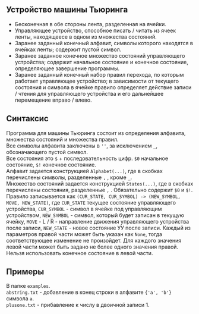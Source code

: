 ## Устройство машины Тьюринга
* Бесконечная в обе стороны лента, разделенная на ячейки.
* Управляющее устройство, способное писать / читать из ячеек ленты, находящеесе в одном из множества состояний.
* Заранее заданный конечный алфавит, символы которого находятся в ячейках ленты; содержит пустой символ.
* Заранее заданное конечное множество состояний управляющего устройства; содержит начальное состояние и конечное состояние, определяющее завершение программы.
* Заранее заданный конечный набор правил перехода, по которым работает управляющее устройство; в зависимости от текущего состояния и символа в ячейке правило определяет действие записи / чтения для управляющего устройства и его дальнейшее перемещение вправо / влево.

## Синтаксис
Программа для машины Тьюринга состоит из определения алфавита, множества состояний и множества правил.  
Все символы алфавита заключены в `''`, за исключением `_`, обозначающего пустой символ.  
Все состояния это `$` + последовательность цифр. `$0` начальное состояние, `$!` конечное состояние.  
Алфавит задается конструкцией `Alphabet(...)`, где в скобках перечислены символы, разделенные `,` , кроме `_`.  
Множество состояний задается конструкцией `States(...)`, где в скобках перечислены состояния, разделенные `,` . Обязательно содержит `$0` и `$!`.    
Правило записывается как `(CUR_STATE, CUR_SYMBOL) -> (NEW_SYMBOL, MOVE, NEW_STATE)`, где `CUR_STATE` текущее состояние управляющего устройства, `CUR_SYMBOL` - символ в ячейке под управляющим устройством, `NEW_SYMBOL` - символ, который будет записан в текущую ячейку, `MOVE` - L / R - направление движения управляющего устройства после записи, `NEW_STATE` - новое состояние УУ после записи. Каждый из параметров правой части может быть указан как `None`, тогда соответствующее изменение не произойдет. Для каждого значения левой части может быть задано не более одного значения правой. Нельзя использовать конечное состояние в левой части.  

## Примеры
В папке `examples`.  
`abstring.txt` - добавление в конец строки в алфавите `{'a', 'b'}` символа `a`.  
`plusone.txt` - прибавление к числу в двоичной записи 1.
